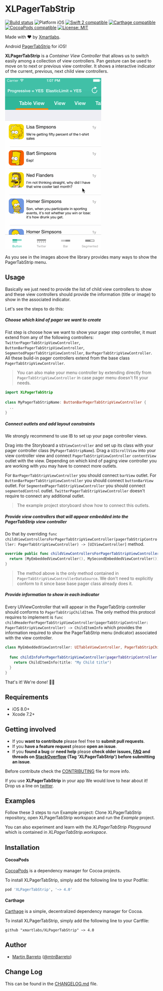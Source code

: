 # XLPagerTabStrip

<p align="left">
<a href="https://travis-ci.org/xmartlabs/XLPagerTabStrip"><img src="https://travis-ci.org/xmartlabs/XLPagerTabStrip.svg?branch=master" alt="Build status" /></a>
<img src="https://img.shields.io/badge/platform-iOS-blue.svg?style=flat" alt="Platform iOS" />
<a href="https://developer.apple.com/swift"><img src="https://img.shields.io/badge/swift2-compatible-4BC51D.svg?style=flat" alt="Swift 2 compatible" /></a>
<a href="https://github.com/Carthage/Carthage"><img src="https://img.shields.io/badge/Carthage-compatible-4BC51D.svg?style=flat" alt="Carthage compatible" /></a>
<a href="https://cocoapods.org/pods/XLActionController"><img src="https://img.shields.io/badge/pod-4.0.0-blue.svg" alt="CocoaPods compatible" /></a>
<a href="https://raw.githubusercontent.com/xmartlabs/XLPagerTabStrip/master/LICENSE"><img src="http://img.shields.io/badge/license-MIT-blue.svg?style=flat" alt="License: MIT" /></a>
</p>

Made with ❤️ by [Xmartlabs](http://xmartlabs.com).

Android [PagerTabStrip](http://developer.android.com/reference/android/support/v4/view/PagerTabStrip.html) for iOS!

**XLPagerTabStrip** is a *Container View Controller* that allows us to switch easily among a collection of view controllers. Pan gesture can be used to move on to next or previous view controller. It shows a interactive indicator of the current, previous, next child view controllers.

![Screenshot of native Calendar Event Example](Example/PagerSlidingTabStrip.gif)

As you see in the images above the library provides many ways to show the PagerTabStrip menu.

## Usage


Basically we just need to provide the list of child view controllers to show and these view controllers should provide the information (title or image) to show in the associated indicator.

Let's see the steps to do this:

##### Choose which kind of pager we want to create

Fist step is choose how we want to show your pager step controller, it must extend from any of the following controllers: `TwitterPagerTabStripViewController`, `ButtonBarPagerTabStripViewController`, `SegmentedPagerTabStripViewController`, `BarPagerTabStripViewController`. All these build-in pager controllers extend from the base class `PagerTabStripViewController`.

> You can also make your menu controller by extending directly from `PagerTabStripViewController` in case pager menu doesn't fit your needs.

```swift
import XLPagerTabStrip

class MyPagerTabStripName: ButtonBarPagerTabStripViewController {
  ..
}
```

##### Connect outlets and add layout constraints

We strongly recommend to use IB to set up your page controller views.

Drag into the Storyboard a `UIViewController` and set up its class with your pager controller class (`MyPagerTabStripName`).
Drag a `UIScrollView` into your view controller view and connect `PagerTabStripViewController` `contentView` outlet with the view.
Depending on which kind of paging view controller you  are working with you may have to connect more outlets.

For `BarPagerTabStripViewController` you should connect `barView` outlet.
For `ButtonBarPagerTabStripViewController` you should connect `buttonBarView` outlet.
For `SegmentedPagerTabStripViewController` you should connect `segmentedControl` outlet.
`TwitterPagerTabStripViewController` doesn't require to connect any additional outlet.


> The example project storyboard show how to connect this outlets.

##### Provide view controllers that will appear embedded into the PagerTabStrip view controller

Do that by overriding `func childViewControllersForPagerTabStripViewController(pagerTabStripController: PagerTabStripViewController) -> [UIViewController]` method.

```swift
override public func childViewControllersForPagerTabStripViewController(pagerTabStripController: PagerTabStripViewController) -> [UIViewController] {
  return [MyEmbeddedViewController(), MySecondEmbeddedViewController()]
}
```

> The method above is the only method contained in `PagerTabStripViewControllerDataSource`. We don't need to explicitly conform to it since base base pager class already does it.


##### Provide information to show in each indicator

Every UIViewController that will appear in the PagerTabStrip controller should conforms to `PagerTabStripChildItem`. The only method this protocol requires to implement is `func childHeaderForPagerTabStripViewController(pagerTabStripController: PagerTabStripViewController) -> ChildItemInfo`
 which provides the information required to show the PagerTabStrip menu (indicator) associated with the view controller.

```swift
class MyEmbeddedViewController: UITableViewController, PagerTabStripChildItem {

  func childInfoForPagerTabStripViewController(pagerTabStripController: PagerTabStripViewController) -> ChildItemInfo {
    return ChildItemInfo(title: "My Child title")
  }
}
```

That's it! We're done! 🍻🍻

## Requirements

* iOS 8.0+
* Xcode 7.2+

## Getting involved

* If you **want to contribute** please feel free to **submit pull requests**.
* If you **have a feature request** please **open an issue**.
* If you **found a bug** or **need help** please **check older issues, [FAQ](#faq) and threads on [StackOverflow](http://stackoverflow.com/questions/tagged/XLPagerTabStrip) (Tag 'XLPagerTabStrip') before submitting an issue**.

Before contribute check the [CONTRIBUTING](https://github.com/xmartlabs/XLPagerTabStrip/blob/master/CONTRIBUTING.md) file for more info.

If you use **XLPagerTabStrip** in your app We would love to hear about it! Drop us a line on [twitter](https://twitter.com/xmartlabs).

## Examples

Follow these 3 steps to run Example project: Clone XLPagerTabStrip repository, open XLPagerTabStrip workspace and run the *Example* project.

You can also experiment and learn with the *XLPagerTabStrip Playground* which is contained in *XLPagerTabStrip.workspace*.

## Installation

#### CocoaPods

[CocoaPods](https://cocoapods.org/) is a dependency manager for Cocoa projects.

To install XLPagerTabStrip, simply add the following line to your Podfile:

```ruby
pod 'XLPagerTabStrip', '~> 4.0'
```

#### Carthage

[Carthage](https://github.com/Carthage/Carthage) is a simple, decentralized dependency manager for Cocoa.

To install XLPagerTabStrip, simply add the following line to your Cartfile:

```ogdl
github "xmartlabs/XLPagerTabStrip" ~> 4.0
```

## Author

* [Martin Barreto](https://github.com/mtnBarreto) ([@mtnBarreto](https://twitter.com/mtnBarreto))


## Change Log

This can be found in the [CHANGELOG.md](CHANGELOG.md) file.
